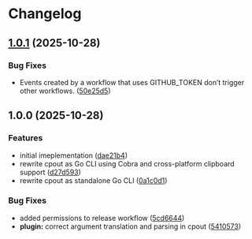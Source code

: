 # Changelog

## [1.0.1](https://github.com/repsejnworb/cpout/compare/v1.0.0...v1.0.1) (2025-10-28)


### Bug Fixes

* Events created by a workflow that uses GITHUB_TOKEN don’t trigger other workflows. ([50e25d5](https://github.com/repsejnworb/cpout/commit/50e25d57c721c0c977038125d968908cfa0bacb0))

## 1.0.0 (2025-10-28)


### Features

* initial imeplementation ([dae21b4](https://github.com/repsejnworb/cpout/commit/dae21b42f14530defa03676701c999791958aad6))
* rewrite cpout as Go CLI using Cobra and cross-platform clipboard support ([d27d593](https://github.com/repsejnworb/cpout/commit/d27d593af1afbb4b6ee116b635408f023831f0f6))
* rewrite cpout as standalone Go CLI ([0a1c0d1](https://github.com/repsejnworb/cpout/commit/0a1c0d190179142ad2adc8674d72512f249af7a6))


### Bug Fixes

* added permissions to release workflow ([5cd6644](https://github.com/repsejnworb/cpout/commit/5cd6644ca658b33a57123196a260810b2133666c))
* **plugin:** correct argument translation and parsing in cpout ([5410573](https://github.com/repsejnworb/cpout/commit/5410573212febd81bac7715bf601c63326bb8fc6))
